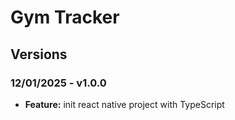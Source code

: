 # Gym Tracker

## Versions

### 12/01/2025 - v1.0.0
* **Feature:** init react native project with TypeScript